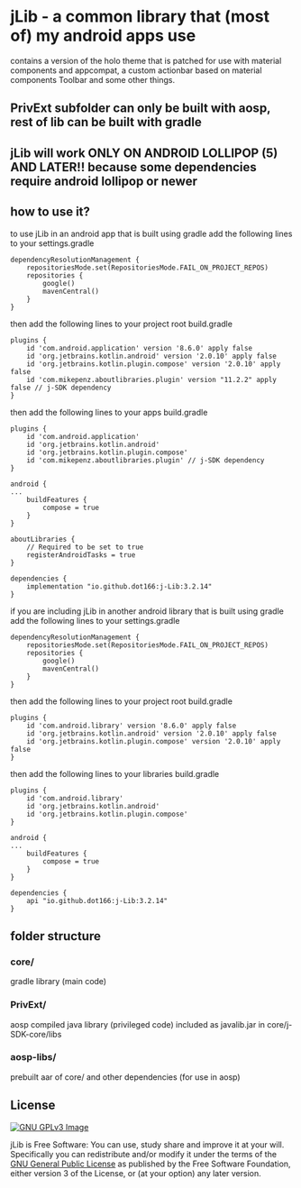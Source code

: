 # jLib - a common library that (most of) my android apps use

contains a version of the holo theme that is patched for use with material components and appcompat, a custom actionbar based on material components Toolbar and some other things.

## PrivExt subfolder can only be built with aosp, rest of lib can be built with gradle

## jLib will work ONLY ON ANDROID LOLLIPOP (5) AND LATER!! because some dependencies require android lollipop or newer

## how to use it?

to use jLib in an android app that is built using gradle add the following lines to your settings.gradle
```
dependencyResolutionManagement {
    repositoriesMode.set(RepositoriesMode.FAIL_ON_PROJECT_REPOS)
    repositories {
        google()
        mavenCentral()
    }
}
```

then add the following lines to your project root build.gradle
```
plugins {
    id 'com.android.application' version '8.6.0' apply false
    id 'org.jetbrains.kotlin.android' version '2.0.10' apply false
    id 'org.jetbrains.kotlin.plugin.compose' version '2.0.10' apply false
    id 'com.mikepenz.aboutlibraries.plugin' version "11.2.2" apply false // j-SDK dependency
}
```

then add the following lines to your apps build.gradle
```
plugins {
    id 'com.android.application'
    id 'org.jetbrains.kotlin.android'
    id 'org.jetbrains.kotlin.plugin.compose'
    id 'com.mikepenz.aboutlibraries.plugin' // j-SDK dependency
}

android {
...
    buildFeatures {
        compose = true
    }
}

aboutLibraries {
    // Required to be set to true
    registerAndroidTasks = true
}

dependencies {
    implementation "io.github.dot166:j-Lib:3.2.14"
}
```

if you are including jLib in another android library that is built using gradle add the following lines to your settings.gradle
```
dependencyResolutionManagement {
    repositoriesMode.set(RepositoriesMode.FAIL_ON_PROJECT_REPOS)
    repositories {
        google()
        mavenCentral()
    }
}
```

then add the following lines to your project root build.gradle
```
plugins {
    id 'com.android.library' version '8.6.0' apply false
    id 'org.jetbrains.kotlin.android' version '2.0.10' apply false
    id 'org.jetbrains.kotlin.plugin.compose' version '2.0.10' apply false
}
```

then add the following lines to your libraries build.gradle
```
plugins {
    id 'com.android.library'
    id 'org.jetbrains.kotlin.android'
    id 'org.jetbrains.kotlin.plugin.compose'
}

android {
...
    buildFeatures {
        compose = true
    }
}

dependencies {
    api "io.github.dot166:j-Lib:3.2.14"
}
```


## folder structure

### core/

gradle library (main code)

### PrivExt/

aosp compiled java library (privileged code) included as javalib.jar in core/j-SDK-core/libs

### aosp-libs/

prebuilt aar of core/ and other dependencies (for use in aosp)

## License

[![GNU GPLv3 Image](https://www.gnu.org/graphics/gplv3-127x51.png)](http://www.gnu.org/licenses/gpl-3.0.en.html)

jLib is Free Software: You can use, study share and improve it at your
will. Specifically you can redistribute and/or modify it under the terms of the
[GNU General Public License](https://www.gnu.org/licenses/gpl.html) as
published by the Free Software Foundation, either version 3 of the License, or
(at your option) any later version.